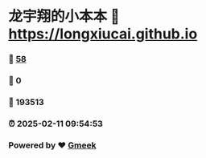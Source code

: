 # 龙宇翔的小本本 :link: https://longxiucai.github.io 
### :page_facing_up: [58](https://longxiucai.github.io/tag.html) 
### :speech_balloon: 0 
### :hibiscus: 193513 
### :alarm_clock: 2025-02-11 09:54:53 
### Powered by :heart: [Gmeek](https://github.com/Meekdai/Gmeek)
